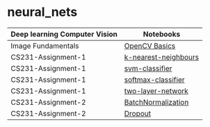 # neural_nets


| Deep learning Computer Vision | Notebooks   |
| -------------------- |-------------|
| Image Fundamentals | [OpenCV Basics](https://nbviewer.jupyter.org/github/NasreenAhmed/neural_nets/blob/main/image_fundamentals/openCV_basics.ipynb) | 
| CS231-Assignment-1 | [k-nearest-neighbours](https://nbviewer.jupyter.org/github/NasreenAhmed/neural_nets/blob/main/CS231/assignment_1/knn.ipynb) | 
| CS231-Assignment-1 | [svm-classifier](https://nbviewer.jupyter.org/github/NasreenAhmed/neural_nets/blob/main/CS231/assignment_1/svm.ipynb) | 
| CS231-Assignment-1 | [softmax-classifier](https://nbviewer.jupyter.org/github/NasreenAhmed/neural_nets/blob/main/CS231/assignment_1/softmax.ipynb) | 
| CS231-Assignment-1 | [two-layer-network](https://nbviewer.jupyter.org/github/NasreenAhmed/neural_nets/blob/main/CS231/assignment_1/two_layer_net.ipynb) |
| CS231-Assignment-2 | [BatchNormalization](https://nbviewer.jupyter.org/github/NasreenAhmed/neural_nets/blob/main/CS231/assginment_2/BatchNormalization.ipynb)|
| CS231-Assignment-2 | [Dropout](https://nbviewer.jupyter.org/github/NasreenAhmed/neural_nets/blob/main/CS231/assginment_2/Dropout.ipynb)|

